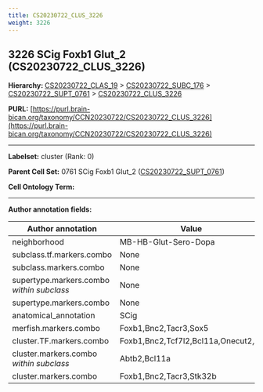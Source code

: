 ```yaml
---
title: CS20230722_CLUS_3226
weight: 3226
---
```

## 3226 SCig Foxb1 Glut_2 (CS20230722_CLUS_3226)
<b>Hierarchy: </b>
[CS20230722_CLAS_19](../CS20230722_CLAS_19) >
[CS20230722_SUBC_176](../CS20230722_SUBC_176) >
[CS20230722_SUPT_0761](../CS20230722_SUPT_0761) >
[CS20230722_CLUS_3226](../CS20230722_CLUS_3226)

**PURL:** [https://purl.brain-bican.org/taxonomy/CCN20230722/CS20230722_CLUS_3226](https://purl.brain-bican.org/taxonomy/CCN20230722/CS20230722_CLUS_3226)

---


**Labelset:** cluster (Rank: 0)

**Parent Cell Set:** 0761 SCig Foxb1 Glut_2 ([CS20230722_SUPT_0761](../CS20230722_SUPT_0761))



**Cell Ontology Term:** 

[MARKER GENES.]: #


---

[TRANSFERRED ANNOTATIONS.]: #


[AUTHOR ANNOTATION FIELDS.]: #


**Author annotation fields:**

| Author annotation | Value |
|-------------------|-------|
|neighborhood|MB-HB-Glut-Sero-Dopa|
|subclass.tf.markers.combo|None|
|subclass.markers.combo|None|
|supertype.markers.combo _within subclass_|None|
|supertype.markers.combo|None|
|anatomical_annotation|SCig|
|merfish.markers.combo|Foxb1,Bnc2,Tacr3,Sox5|
|cluster.TF.markers.combo|Foxb1,Bnc2,Tcf7l2,Bcl11a,Onecut2,Ar|
|cluster.markers.combo _within subclass_|Abtb2,Bcl11a|
|cluster.markers.combo|Foxb1,Bnc2,Tacr3,Stk32b|
